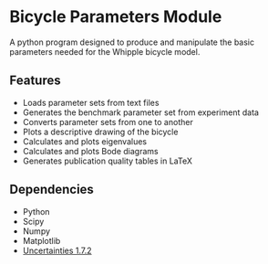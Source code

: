 Bicycle Parameters Module
=========================

A python program designed to produce and manipulate the basic parameters needed for
the Whipple bicycle model.

Features
--------
- Loads parameter sets from text files
- Generates the benchmark parameter set from experiment data
- Converts parameter sets from one to another
- Plots a descriptive drawing of the bicycle
- Calculates and plots eigenvalues
- Calculates and plots Bode diagrams
- Generates publication quality tables in LaTeX

Dependencies
------------
- Python
- Scipy
- Numpy
- Matplotlib
- [Uncertainties 1.7.2](http://packages.python.org/uncertainties/)
